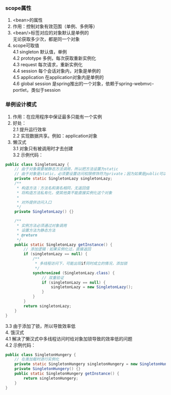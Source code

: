 ### scope属性
1. &lt;bean&gt;的属性  
2. 作用：控制对象有效范围（单例、多例等）  
3. &lt;bean/&gt;标签对应的对象默认是单例的  
无论获取多少次，都是同一个对象  
4. scope可取值  
4.1 singleton 默认值，单例  
4.2 prototype 多例，每次获取重新实例化  
4.3 request 每次请求，重新实例化  
4.4 session 每个会话对象内，对象是单例的  
4.5 application 在application对象内是单例的  
4.6 global session 是spring推出的一个对象，依赖于spring-webmvc-portlet，类似于session

### 单例设计模式
1. 作用：在应用程序中保证最多只能有一个实例  
2. 好处：  
2.1 提升运行效率  
2.2 实现数据共享。例如：application对象  
3. 懒汉式  
3.1 对象只有被调用时才去创建  
3.2 示例代码：  
```java
public class SingletonLazy {
    // 由于对象需要被静态方法调用，所以把方法设置为static
    // 由于对象是static，必须要设置访问权限修饰符为private；因为如果是public可以直接访问对象，不走访问入口
    private static SingletonLazy singletonLazy;
    /**
     * 构造方法：方法名和类名相同，无返回值
     * 将构造方法私有化，使其他类不能直接实例化这个对象
     *
     * 对外提供访问入口
     */
    private SingletonLazy() {}

    /**
     * 实例方法必须通过对象调用
     * 设置方法为静态方法
     * @return
     */
    public static SingletonLazy getInstance() {
        // 添加逻辑：如果实例化过，直接返回
        if (singletonLazy == null) {
            /**
             * 多线程访问下，可能出现if同时成立的情况，添加锁
             */
            synchronized (SingletonLazy.class) {
                // 双重验证
                if (singletonLazy == null) {
                    singletonLazy = new SingletonLazy();
                }
            }
        }
        return singletonLazy;
    }
}
```
3.3 由于添加了锁，所以导致效率低  
4. 饿汉式  
4.1 解决了懒汉式中多线程访问时给对象加锁导致的效率低的问题  
4.2 示例代码：  
```java
public class SingletonHungery {
    // 在类加载时进行实例化
    private static SingletonHungery singletonHungery = new SingletonHungery();
    private SingletonHungery() {}
    public static SingletonHungery getInstance() {
        return singletonHungery;
    }
}
```
